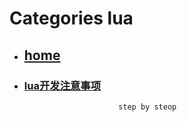 # Categories lua
* ## [home](../README.md)
* ### [lua开发注意事项](lua_develop.md)
                           step by steop